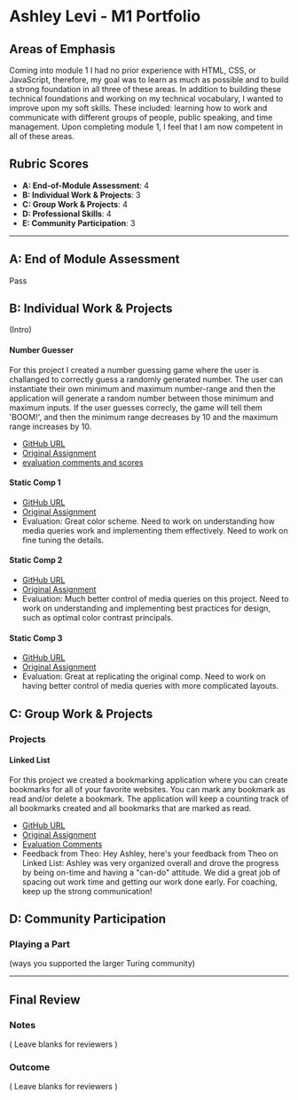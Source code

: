 # Ashley Levi - M1 Portfolio

## Areas of Emphasis

Coming into module 1 I had no prior experience with HTML, CSS, or JavaScript, therefore, my goal was to learn as much as possible and to build a strong foundation in all three of these areas. In addition to building these technical foundations and working on my technical vocabulary, I wanted to improve upon my soft skills. These included: learning how to work and communicate with different groups of people, public speaking, and time management. Upon completing module 1, I feel that I am now competent in all of these areas. 

## Rubric Scores

* **A: End-of-Module Assessment**: 4
* **B: Individual Work & Projects**: 3
* **C: Group Work & Projects**: 4
* **D: Professional Skills**: 4
* **E: Community Participation**: 3

-----------------------

## A: End of Module Assessment

Pass


## B: Individual Work & Projects

(Intro)

#### Number Guesser

For this project I created a number guessing game where the user is challanged to correctly guess a randomly generated number.  The user can instantiate their own minimum and maximum number-range and then the application will generate a random number between those minimum and maximum inputs. If the user guesses correcly, the game will tell them 'BOOM!', and then the minimum range decreases by 10 and the maximum range increases by 10. 

* [GitHub URL](https://github.com/ashleylevi/number-guesser)
* [Original Assignment](http://frontend.turing.io/projects/number-guesser.html)
* [evaluation comments and scores](https://github.com/turingschool/front-end-submissions-public/blob/master/1808/mod-1/number-guesser/ashley-levi.md)

#### Static Comp 1
* [GitHub URL](https://github.com/ashleylevi/al-comp-challenge-1)
* [Original Assignment](http://frontend.turing.io/projects/m1-static-comp-1.html)
* Evaluation: Great color scheme. Need to work on understanding how media queries work and implementing them effectively. Need to work on fine tuning the details. 

#### Static Comp 2
* [GitHub URL](https://github.com/ashleylevi/number-guesser)
* [Original Assignment](http://frontend.turing.io/projects/m1-static-comp-2.html)
* Evaluation: Much better control of media queries on this project. Need to work on understanding and implementing best practices for design, such as optimal color contrast principals. 

#### Static Comp 3
* [GitHub URL](https://github.com/ashleylevi/number-guesser)
* [Original Assignment](http://frontend.turing.io/projects/m1-static-comp-3.html)
* Evaluation: Great at replicating the original comp. Need to work on having better control of media queries with more complicated layouts. 

## C: Group Work & Projects

### Projects

#### Linked List

For this project we created a bookmarking application where you can create bookmarks for all of your favorite websites. You can mark any bookmark as read and/or delete a bookmark. The application will keep a counting track of all bookmarks created and all bookmarks that are marked as read.

* [GitHub URL](https://github.com/ashleylevi/linked-list)
* [Original Assignment](http://frontend.turing.io/projects/linked-list.html)
* [Evaluation Comments](https://github.com/turingschool/front-end-submissions-public/blob/master/1808/mod-1/linked-list/theo-ashley.md)
* Feedback from Theo:
Hey Ashley, here's your feedback from Theo on Linked List:
Ashley was very organized overall and drove the progress by being on-time and having a "can-do" attitude. We did a great job of spacing out work time and getting our work done early. For coaching, keep up the strong communication!

## D: Community Participation

### Playing a Part

(ways you supported the larger Turing community)

------------------

## Final Review

### Notes

( Leave blanks for reviewers )

### Outcome

( Leave blanks for reviewers )
